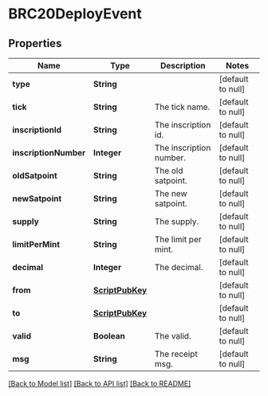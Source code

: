 # BRC20DeployEvent
## Properties

| Name | Type | Description | Notes |
|------------ | ------------- | ------------- | -------------|
| **type** | **String** |  | [default to null] |
| **tick** | **String** | The tick name. | [default to null] |
| **inscriptionId** | **String** | The inscription id. | [default to null] |
| **inscriptionNumber** | **Integer** | The inscription number. | [default to null] |
| **oldSatpoint** | **String** | The old satpoint. | [default to null] |
| **newSatpoint** | **String** | The new satpoint. | [default to null] |
| **supply** | **String** | The supply. | [default to null] |
| **limitPerMint** | **String** | The limit per mint. | [default to null] |
| **decimal** | **Integer** | The decimal. | [default to null] |
| **from** | [**ScriptPubKey**](ScriptPubKey.md) |  | [default to null] |
| **to** | [**ScriptPubKey**](ScriptPubKey.md) |  | [default to null] |
| **valid** | **Boolean** | The valid. | [default to null] |
| **msg** | **String** | The receipt msg. | [default to null] |

[[Back to Model list]](../README.md#documentation-for-models) [[Back to API list]](../README.md#documentation-for-api-endpoints) [[Back to README]](../README.md)

